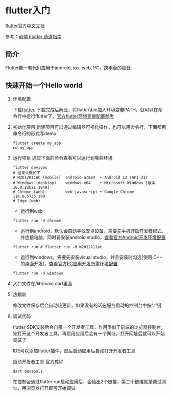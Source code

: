 # flutter入门
[flutter官方中文文档](https://flutter.cn/docs/get-started/install)

参考：[前端 Flutter 劝退指南](https://juejin.cn/post/6844903937527513102)

## 简介
Flutter能一套代码应用于android, ios, web, PC，跨平台的福音

## 快速开始一个Hello world
1. 环境配置

    下载[flutter](https://docs.flutter.dev/get-started/install), 下载完成后解压，将flutter\bin加入环境变量PATH，就可以在命令行中运行flutter了，[官方flutter环境变量配置参考](https://flutter.cn/docs/get-started/install/windows)
2. 初始化项目
   新建项目可以通过编辑器可视化操作，也可以用命令行，下面都用命令行的形式写demo
    ```shell
    flutter create my_app
    cd my_app
    ```
3. 运行项目
    通过下面的命令查看可以运行到哪些环境
    ```shell
    flutter devices
    # 结果大概如下
    # M2012K11AC (mobile)  android-arm64  • Android 12 (API 31)
    # Windows (desktop)    windows-x64    • Microsoft Windows [版本 10.0.22621.1848]
    # Chrome (web)         web-javascript • Google Chrome 114.0.5735.199
    # Edge (web)
    ```
    - 运行到web
    ```shell
    flutter run -d chrome
    ```
    - 运行到android，默认会自动寻找安卓设备，需要先手机开启开发者模式，并连接电脑，同时要安装android studio，[查看官方Android开发环境配置](https://flutter.cn/docs/get-started/install/windows)
    ```shell
    flutter run # flutter run -d m2012k11ac
    ```
    - 运行到windows，需要先安装visual studio，并且安装时勾选[使用 C++ 的桌面开发]，[查看官方PC应用开发所需环境配置](https://flutter.cn/docs/platform-integration/desktop)
    ```shell
    flutter run -d windows
    ```
4. 入口文件在/lib/main.dart里面
5. 热跟新

   修改文件保存后会自动热更新，如果没有的话在服务启动的控制台中按“r”键
6. 调试代码 
   
   flutter SDK安装后会自带一个开发者工具，作用类似于前端的浏览器控制台，先打开这个开发者工具，再启用应用后会有一个网址，打开网址后就可以开始调试了
   
   IDE可以添加flutter插件，然后启动应用后自动打开开发者工具

   启动开发者工具 [官方教程](https://flutter.cn/docs/tools/devtools/cli)
   ```shell
   dart devtools
   ```
   在控制台通过flutter run启动应用后，会给出2个链接，第二个链接就是调试网址，用浏览器打开即可开始调试


